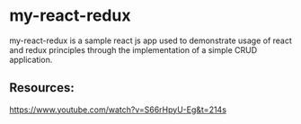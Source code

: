 # my-react-redux

my-react-redux is a sample react js app used to demonstrate usage of react and redux principles through the implementation of a simple CRUD application.

## Resources:
https://www.youtube.com/watch?v=S66rHpyU-Eg&t=214s 